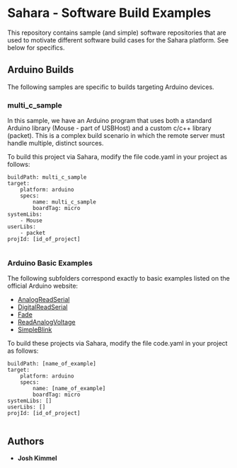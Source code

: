 # Sahara - Software Build Examples

This repository contains sample (and simple) software repositories that are used to motivate different software build cases for the Sahara platform. See below for specifics.

## Arduino Builds

The following samples are specific to builds targeting Arduino devices.

### multi_c_sample

In this sample, we have an Arduino program that uses both a standard Arduino library (Mouse - part of USBHost) and a custom c/c++ library (packet). This is a complex build scenario in which the remote server must handle multiple, distinct sources.

To build this project via Sahara, modify the file code.yaml in your project as follows:
```
buildPath: multi_c_sample
target:
    platform: arduino
    specs:
        name: multi_c_sample
        boardTag: micro
systemLibs:
    - Mouse
userLibs:
    - packet
projId: [id_of_project]
        
```

### Arduino Basic Examples

The following subfolders correspond exactly to basic examples listed on the official Arduino website:
* [AnalogReadSerial](https://www.arduino.cc/en/Tutorial/BuiltInExamples/AnalogReadSerial)
* [DigitalReadSerial](https://www.arduino.cc/en/Tutorial/BuiltInExamples/DigitalReadSerial)
* [Fade](https://www.arduino.cc/en/Tutorial/BuiltInExamples/Fade)
* [ReadAnalogVoltage](https://www.arduino.cc/en/Tutorial/BuiltInExamples/ReadAnalogVoltage)
* [SimpleBlink](https://www.arduino.cc/en/Tutorial/BuiltInExamples/Blink)

To build these projects via Sahara, modify the file code.yaml in your project as follows:
```
buildPath: [name_of_example]
target:
    platform: arduino
    specs:
        name: [name_of_example]
        boardTag: micro
systemLibs: []
userLibs: []
projId: [id_of_project]
        
```

## Authors

* **Josh Kimmel**